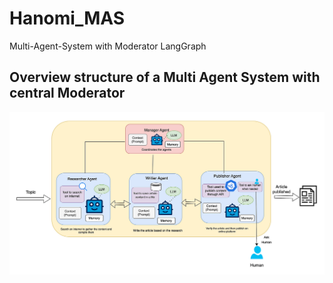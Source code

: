 # Hanomi_MAS
Multi-Agent-System with Moderator LangGraph

## Overview structure of a Multi Agent System with central Moderator

!['Workflow'](https://github.com/AGAMPANDEYY/Hanomi_MAS/blob/main/media/MAS-Workflow.png)
